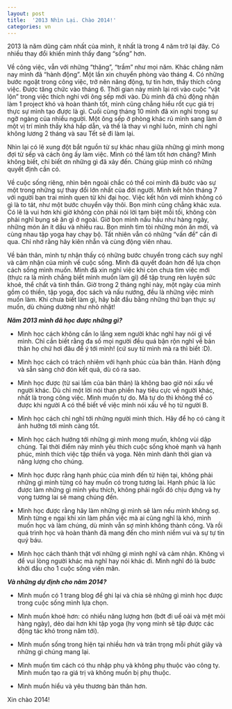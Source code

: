 ```yaml
---
layout: post
title:  '2013 Nhìn Lại. Chào 2014!'
categories: vn
---
```


2013 là năm dũng cảm nhất của mình, ít nhất là trong 4 năm trở lại đây. Có nhiều thay đổi khiến mình thấy đang “sống” hơn.

Về công việc, vẫn với những “thăng”, “trầm” như mọi năm. Khác chăng năm nay mình đã “hành động”. Một lần xin chuyển phòng vào tháng 4. Có những bước ngoặt trong công việc, trở nên năng động, tự tin hơn, thấy thích công việc. Được tăng chức vào tháng 6. Thời gian này mình lại rơi vào cuộc “vật lộn” trong việc thích nghi với ông sếp mới vào. Dù mình đã chủ động nhận làm 1 project khó và hoàn thành tốt, mình cũng chẳng hiểu rốt cục giá trị thực sự mình tạo được là gì. Cuối cùng tháng 10 mình đã xin nghỉ trong sự ngỡ ngàng của nhiều người. Một ông sếp ở phòng khác rủ mình sang làm ở một vị trí mình thấy khá hấp dẫn, và thế là thay vì nghỉ luôn, mình chỉ nghỉ không lương 2 tháng và sau Tết sẽ đi làm lại. 

<!--More-->

Nhìn lại có lẽ xung đột bắt nguồn từ sự khác nhau giữa những gì mình mong đợi từ sếp và cách ông ấy làm việc. Mình có thể làm tốt hơn chăng? Mình không biết, chỉ biết ơn những gì đã xảy đến. Chúng giúp mình có những quyết định cần có.

Về cuộc sống riêng, nhìn bên ngoài chắc có thể coi mình đã bước vào sự một trong những sự thay đổi lớn nhất của đời người. Mình kết hôn tháng 7 với người bạn trai mình quen từ khi đại học. Việc kết hôn với mình không có gì là to tát, như một bước chuyển vậy thôi. Bọn mình cũng chẳng khác xưa. Có lẽ là vui hơn khi giờ không còn phải nói lời tạm biệt mỗi tối, không còn phải nghĩ bụng sẽ ăn gì ở ngoài. Giờ bọn mình nấu hầu như hàng ngày, những món ăn ít dầu và nhiều rau. Bọn mình tìm tòi những món ăn mới, và cùng nhau tập yoga hay chạy bộ. Tất nhiên vẫn có những “vấn đề” cần đi qua. Chỉ nhớ rằng hãy kiên nhẫn và cùng động viên nhau.

Về bản thân, mình tự nhận thấy có những bước chuyển trong cách suy nghĩ và cảm nhận của mình về cuộc sống. Mình đã quyết đoán hơn để lựa chọn cách sống mình muốn. Mình đã xin nghỉ việc khi còn chưa tìm việc mới (thực ra là mình chẳng biết mình muốn làm gì) để tập trung rèn luyện sức khoẻ, thể chất và tinh thần. Giờ trong 2 tháng nghỉ này, một ngày của mình gồm có thiền, tập yoga, đọc sách và nấu nướng, đều là những việc mình muốn làm. Khi chưa biết làm gì, hãy bắt đầu bằng những thứ bạn thực sự muốn, dù chúng dường như nhỏ nhặt! 


***Năm 2013 mình đã học được những gì?*** 

   * Mình học cách không cần lo lắng xem người khác nghĩ hay nói gì về mình. Chỉ cần biết rằng đa số mọi người đều quá bận rộn nghĩ về bản thân họ chứ hơi đâu để ý tới mình! (cứ suy từ mình mà ra thì biết :D).
   
   * Mình học cách có trách nhiêm với hạnh phúc của bản thân. Hành động và sẵn sàng chờ đón kết quả, dù có ra sao.
   
   * Mình học được (từ sai lầm của bản thân) là không bao giờ nói xấu về người khác. Dù chỉ một lời nói than phiền hay tiêu cực về người khác, nhất là trong công việc. Mình muốn tự do. Mà tự do thì không thể có được khi người A có thể biết về việc mình nói xấu về họ từ người B.
   
   * Mình học cách chỉ nghĩ tới những người mình thích. Hãy để họ có càng ít ảnh hưởng tới mình càng tốt. 
   
   * Mình học cách hướng tới những gì mình mong muốn, không vùi dập chúng. Tại thời điểm này mình yêu thích cuộc sống khoẻ mạnh và hạnh phúc, mình thích việc tập thiền và yoga. Nên mình dành thời gian và năng lượng cho chúng.
   
   * Mình học được rằng hạnh phúc của mình đến từ hiện tại, không phải những gì mình từng có hay muốn có trong tương lai. Hạnh phúc là lúc được làm những gì mình yêu thích, không phải ngồi đó chịu đựng và hy vọng tương lai sẽ mang chúng đến.
   
   * Mình học được rằng hãy làm những gì mình sẽ làm nếu mình không sợ. Mình từng e ngại khi xin làm phần việc mà ai cũng nghĩ là khó, mình muốn học và làm chúng, dù mình vẫn sợ mình không thành công. Và rồi quá trình học và hoàn thành đã mang đến cho mình niềm vui và sự tự tin quý báu.
   
   * Mình học cách thành thật với những gì mình nghĩ và cảm nhận. Không vì để vui lòng người khác mà nghĩ hay nói khác đi. Mình nghĩ đó là bước khởi đầu cho 1 cuộc sống viên mãn. 


***Và những dự định cho năm 2014?***

   * Mình muốn có 1 trang blog để ghi lại và chia sẻ những gì mình học được trong cuộc sống mình lựa chọn.
   
   * Mình muốn khoẻ hơn: có nhiều năng lượng hơn (bớt đi uể oải và mệt mỏi hàng ngày), dẻo dai hơn khi tập yoga (hy vọng mình sẽ tập được các động tác khó trong năm tới).
   
   * Mình muốn sống trong hiện tại nhiều hơn và trân trọng mỗi phút giây và những gì chúng mang lại. 
   
   * Mình muốn tìm cách có thu nhập phụ và không phụ thuộc vào công ty. Mình muốn tạo ra giá trị và không muốn bị phụ thuộc.
   
   * Mình muốn hiểu và yêu thương bản thân hơn.

Xin chào 2014!